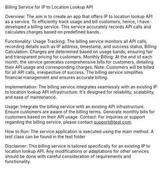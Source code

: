Billing Service for IP to Location Lookup API


Overview:
The aim is to create an app that offers IP to location lookup API as a service. To efficiently track usage and bill customers, hence, I have developed a billing service. This service accurately records API calls and calculates charges based on predefined bands.


Functionality:
Usage Tracking: The billing service monitors all API calls, recording details such as IP address, timestamp, and success status.
Billing Calculation: Charges are determined based on usage bands, ensuring fair and transparent pricing for customers.
Monthly Billing: At the end of each month, the service generates comprehensive bills for customers, detailing their API usage and corresponding charges.
Note:
Customers will be billed for all API calls, irrespective of success. The billing service simplifies financial management and ensures accurate billing.


Implementation:
The billing service integrates seamlessly with an existing IP to location lookup API infrastructure. It's designed for reliability, scalability, and ease of maintenance.


Usage:
Integrate the billing service with an existing API infrastructure.
Ensure customers are aware of the billing terms.
Generate monthly bills for customers based on their API usage.
Contact:
For inquiries or support regarding the billing service, please contact support@test.com.


How to Run:
The service application is executed using the main method.
A test class can be found in the test folder


Disclaimer:
This billing service is tailored specifically for an existing IP to location lookup API. Any modifications or adaptations for other services should be done with careful consideration of requirements and functionality.



